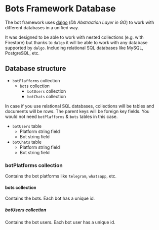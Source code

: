# Bots Framework Database

The bot framework uses [dalgo](https://github.com/dal-go) (_Db Abstraction Layer in GO_) to work with different
databases in a unified way.

It was designed to be able to work with nested collections (e.g. with Firestore)
but thanks to `dalgo` it will be able to work with any database supported by `dalgo`.
Including relational SQL databases like MySQL, PostgreSQL, etc.

## Database structure

- `botPlafforms` collection
    - `bots` collection
        - `botUsers` collection
        - `botChats` collection

In case if you use relational SQL databases, collections will be tables and documents will be rows.
The parent keys will be foreign key fields. You would not need `botPlafforms` & `bots` tables in this case.

- `botUsers` table
    - Platform string field
    - Bot string field
- `botChats` table
    - Platform string field
    - Bot string field

### botPlatforms collection

Contains the bot platforms like `telegram`, `whatsapp`, etc.

#### bots collection

Contains the bots. Each bot has a unique id.

##### botUsers collection

Contains the bot users. Each bot user has a unique id.